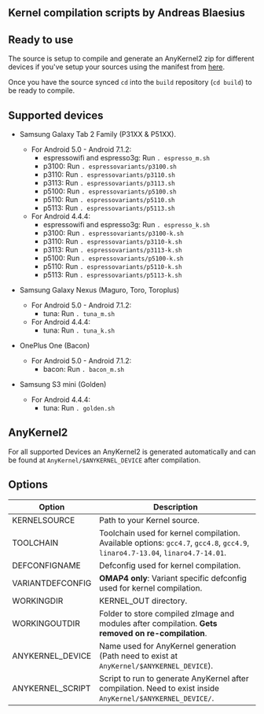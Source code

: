 
## Kernel compilation scripts by Andreas Blaesius

## Ready to use

The source is setup to compile and generate an AnyKernel2 zip for different devices if you've setup your sources using the manifest from [here](https://github.com/andi34/android_build-bot/blob/manifest/README.md).

Once you have the source synced `cd` into the `build` repository (`cd build`) to be ready to compile.

## Supported devices

- Samsung Galaxy Tab 2 Family (P31XX & P51XX).
  - For Android 5.0 - Android 7.1.2:
    - espressowifi and espresso3g: Run `. espresso_m.sh`
    - p3100: Run `. espressovariants/p3100.sh`
    - p3110: Run `. espressovariants/p3110.sh`
    - p3113: Run `. espressovariants/p3113.sh`
    - p5100: Run `. espressovariants/p5100.sh`
    - p5110: Run `. espressovariants/p5110.sh`
    - p5113: Run `. espressovariants/p5113.sh`
  - For Android 4.4.4:
    - espressowifi and espresso3g: Run `. espresso_k.sh`
    - p3100: Run `. espressovariants/p3100-k.sh`
    - p3110: Run `. espressovariants/p3110-k.sh`
    - p3113: Run `. espressovariants/p3113-k.sh`
    - p5100: Run `. espressovariants/p5100-k.sh`
    - p5110: Run `. espressovariants/p5110-k.sh`
    - p5113: Run `. espressovariants/p5113-k.sh`

- Samsung Galaxy Nexus (Maguro, Toro, Toroplus)
  - For Android 5.0 - Android 7.1.2:
    - tuna: Run `. tuna_m.sh`
  - For Android 4.4.4:
    - tuna: Run `. tuna_k.sh`

- OnePlus One (Bacon)
  - For Android 5.0 - Android 7.1.2:
    - bacon: Run `. bacon_m.sh`

- Samsung S3 mini (Golden)
  - For Android 4.4.4:
    - tuna: Run `. golden.sh`

## AnyKernel2

For all supported Devices an AnyKernel2 is generated automatically and can be found at `AnyKernel/$ANYKERNEL_DEVICE` after compilation.

## Options

| Option           | Description                                                                                                                     |
| ---------------- | ------------------------------------------------------------------------------------------------------------------------------- |
| KERNELSOURCE     | Path to your Kernel source.                                                                                                     |
| TOOLCHAIN        | Toolchain used for kernel compilation. Available options: `gcc4.7`, `gcc4.8`, `gcc4.9`, `linaro4.7-13.04`, `linaro4.7-14.01`.   |
| DEFCONFIGNAME    | Defconfig used for kernel compilation.                                                                                          |
| VARIANTDEFCONFIG | **OMAP4 only**: Variant specific defconfig used for kernel compilation.                                                         |
| WORKINGDIR       | KERNEL_OUT directory.                                                                                                           |
| WORKINGOUTDIR    | Folder to store compiled zImage and modules after compilation. **Gets removed on re-compilation**.                              |
| ANYKERNEL_DEVICE | Name used for AnyKernel generation (Path need to exist at `AnyKernel/$ANYKERNEL_DEVICE`).                                       |
| ANYKERNEL_SCRIPT | Script to run to generate AnyKernel after compilation. Need to exist inside `AnyKernel/$ANYKERNEL_DEVICE/`.                     |

